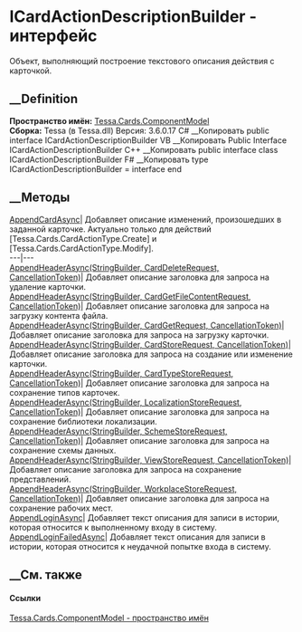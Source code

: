 # ICardActionDescriptionBuilder - интерфейс
Объект, выполняющий построение текстового описания действия с карточкой.
## __Definition
 **Пространство имён:**
[Tessa.Cards.ComponentModel](N_Tessa_Cards_ComponentModel.htm)  
 **Сборка:** Tessa (в Tessa.dll) Версия: 3.6.0.17
C# __Копировать
     public interface ICardActionDescriptionBuilder
VB __Копировать
     Public Interface ICardActionDescriptionBuilder
C++ __Копировать
     public interface class ICardActionDescriptionBuilder
F# __Копировать
     type ICardActionDescriptionBuilder = interface end
##  __Методы
[AppendCardAsync](M_Tessa_Cards_ComponentModel_ICardActionDescriptionBuilder_AppendCardAsync.htm)|
Добавляет описание изменений, произошедших в заданной карточке. Актуально
только для действий [Tessa.Cards.CardActionType.Create] и
[Tessa.Cards.CardActionType.Modify].  
---|---  
[AppendHeaderAsync(StringBuilder, CardDeleteRequest,
CancellationToken)](M_Tessa_Cards_ComponentModel_ICardActionDescriptionBuilder_AppendHeaderAsync.htm)|
Добавляет описание заголовка для запроса на удаление карточки.  
[AppendHeaderAsync(StringBuilder, CardGetFileContentRequest,
CancellationToken)](M_Tessa_Cards_ComponentModel_ICardActionDescriptionBuilder_AppendHeaderAsync_1.htm)|
Добавляет описание заголовка для запроса на загрузку контента файла.  
[AppendHeaderAsync(StringBuilder, CardGetRequest,
CancellationToken)](M_Tessa_Cards_ComponentModel_ICardActionDescriptionBuilder_AppendHeaderAsync_2.htm)|
Добавляет описание заголовка для запроса на загрузку карточки.  
[AppendHeaderAsync(StringBuilder, CardStoreRequest,
CancellationToken)](M_Tessa_Cards_ComponentModel_ICardActionDescriptionBuilder_AppendHeaderAsync_3.htm)|
Добавляет описание заголовка для запроса на создание или изменение карточки.  
[AppendHeaderAsync(StringBuilder, CardTypeStoreRequest,
CancellationToken)](M_Tessa_Cards_ComponentModel_ICardActionDescriptionBuilder_AppendHeaderAsync_4.htm)|
Добавляет описание заголовка для запроса на сохранение типов карточек.  
[AppendHeaderAsync(StringBuilder, LocalizationStoreRequest,
CancellationToken)](M_Tessa_Cards_ComponentModel_ICardActionDescriptionBuilder_AppendHeaderAsync_5.htm)|
Добавляет описание заголовка для запроса на сохранение библиотеки локализации.  
[AppendHeaderAsync(StringBuilder, SchemeStoreRequest,
CancellationToken)](M_Tessa_Cards_ComponentModel_ICardActionDescriptionBuilder_AppendHeaderAsync_6.htm)|
Добавляет описание заголовка для запроса на сохранение схемы данных.  
[AppendHeaderAsync(StringBuilder, ViewStoreRequest,
CancellationToken)](M_Tessa_Cards_ComponentModel_ICardActionDescriptionBuilder_AppendHeaderAsync_7.htm)|
Добавляет описание заголовка для запроса на сохранение представлений.  
[AppendHeaderAsync(StringBuilder, WorkplaceStoreRequest,
CancellationToken)](M_Tessa_Cards_ComponentModel_ICardActionDescriptionBuilder_AppendHeaderAsync_8.htm)|
Добавляет описание заголовка для запроса на сохранение рабочих мест.  
[AppendLoginAsync](M_Tessa_Cards_ComponentModel_ICardActionDescriptionBuilder_AppendLoginAsync.htm)|
Добавляет текст описания для записи в истории, которая относится к
выполненному входу в систему.  
[AppendLoginFailedAsync](M_Tessa_Cards_ComponentModel_ICardActionDescriptionBuilder_AppendLoginFailedAsync.htm)|
Добавляет текст описания для записи в истории, которая относится к неудачной
попытке входа в систему.  
##  __См. также
#### Ссылки
[Tessa.Cards.ComponentModel - пространство
имён](N_Tessa_Cards_ComponentModel.htm)
